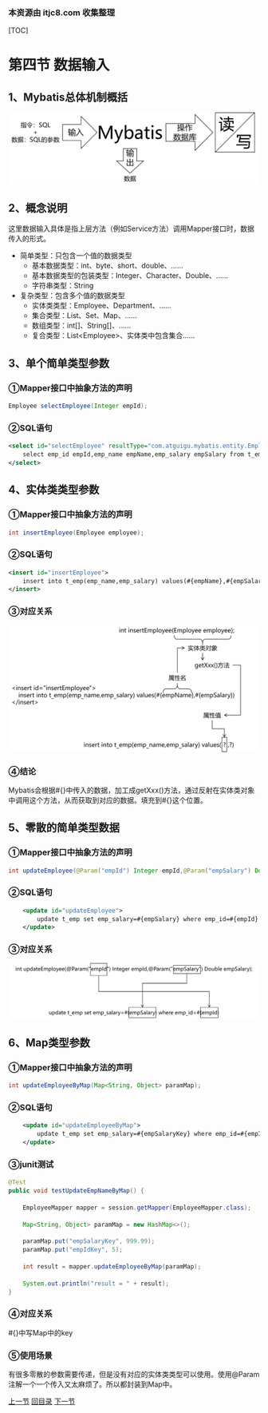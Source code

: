 ### 本资源由 itjc8.com 收集整理
[TOC]

# 第四节 数据输入

## 1、Mybatis总体机制概括

![images](images/img005.png)





## 2、概念说明

这里数据输入具体是指上层方法（例如Service方法）调用Mapper接口时，数据传入的形式。

- 简单类型：只包含一个值的数据类型
  - 基本数据类型：int、byte、short、double、……
  - 基本数据类型的包装类型：Integer、Character、Double、……
  - 字符串类型：String
- 复杂类型：包含多个值的数据类型
  - 实体类类型：Employee、Department、……
  - 集合类型：List、Set、Map、……
  - 数组类型：int[]、String[]、……
  - 复合类型：List&lt;Employee&gt;、实体类中包含集合……



## 3、单个简单类型参数

### ①Mapper接口中抽象方法的声明

```java
Employee selectEmployee(Integer empId);
```



### ②SQL语句

```xml
<select id="selectEmployee" resultType="com.atguigu.mybatis.entity.Employee">
    select emp_id empId,emp_name empName,emp_salary empSalary from t_emp where emp_id=#{empId}
</select>
```



## 4、实体类类型参数

### ①Mapper接口中抽象方法的声明

```java
int insertEmployee(Employee employee);
```



### ②SQL语句

```xml
<insert id="insertEmployee">
    insert into t_emp(emp_name,emp_salary) values(#{empName},#{empSalary})
</insert>
```



### ③对应关系

![images](images/img006.png)



### ④结论

Mybatis会根据#{}中传入的数据，加工成getXxx()方法，通过反射在实体类对象中调用这个方法，从而获取到对应的数据。填充到#{}这个位置。



## 5、零散的简单类型数据

### ①Mapper接口中抽象方法的声明

```java
int updateEmployee(@Param("empId") Integer empId,@Param("empSalary") Double empSalary);
```



### ②SQL语句

```xml
    <update id="updateEmployee">
        update t_emp set emp_salary=#{empSalary} where emp_id=#{empId}
    </update>
```



### ③对应关系

![images](images/img007.png)





## 6、Map类型参数

### ①Mapper接口中抽象方法的声明

```java
int updateEmployeeByMap(Map<String, Object> paramMap);
```



### ②SQL语句

```xml
    <update id="updateEmployeeByMap">
        update t_emp set emp_salary=#{empSalaryKey} where emp_id=#{empIdKey}
    </update>
```



### ③junit测试

```java
@Test
public void testUpdateEmpNameByMap() {
    
    EmployeeMapper mapper = session.getMapper(EmployeeMapper.class);
    
    Map<String, Object> paramMap = new HashMap<>();
    
    paramMap.put("empSalaryKey", 999.99);
    paramMap.put("empIdKey", 5);
    
    int result = mapper.updateEmployeeByMap(paramMap);
    
    System.out.println("result = " + result);
}
```



### ④对应关系

#{}中写Map中的key



### ⑤使用场景

有很多零散的参数需要传递，但是没有对应的实体类类型可以使用。使用@Param注解一个一个传入又太麻烦了。所以都封装到Map中。



[上一节](verse03.html) [回目录](index.html) [下一节](verse05.html)